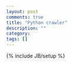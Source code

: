 ```yaml
---
layout: post
comments: true
title: "Python crawler"
description: ""
category:
tags: []
---
```

{% include JB/setup %}
